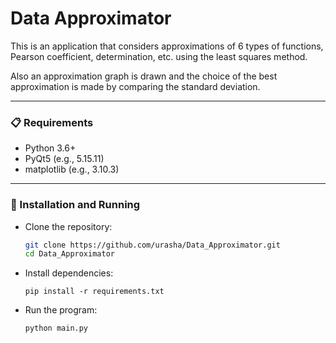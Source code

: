# Data Approximator

This is an application that considers approximations of 6 types of functions, Pearson coefficient, determination, etc. using the least squares method.

Also an approximation graph is drawn and the choice of the best approximation is made by comparing the standard deviation.
<hr>

### 📋 Requirements
- Python 3.6+
- PyQt5 (e.g., 5.15.11)
- matplotlib (е.g., 3.10.3)

<hr>

### 🚀 Installation and Running
- Clone the repository:
  ```bash
  git clone https://github.com/urasha/Data_Approximator.git
  cd Data_Approximator
  ```
  
- Install dependencies:
  ```
  pip install -r requirements.txt
  ```

- Run the program:
  ```
  python main.py
  ```
